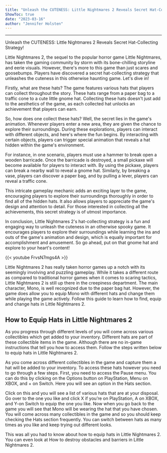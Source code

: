 ```yaml
---
title: "Unleash the CUTENESS: Little Nightmares 2 Reveals Secret Hat-Collecting Strategy!"
ShowToc: true 
date: "2023-03-16"
author: "Jennifer Holsten"
---
```

*****
Unleash the CUTENESS: Little Nightmares 2 Reveals Secret Hat-Collecting Strategy!

Little Nightmares 2, the sequel to the popular horror game Little Nightmares, has taken the gaming community by storm with its bone-chilling storyline and eerie visuals. However, there's more to this game than just scares and goosebumps. Players have discovered a secret hat-collecting strategy that unleashes the cuteness in this otherwise haunting game. Let's dive in!

Firstly, what are these hats? The game features various hats that players can collect throughout the story. These hats range from a paper bag to a traffic cone to a cute little gnome hat. Collecting these hats doesn't just add to the aesthetics of the game, as each collected hat unlocks an achievement that players can earn.

So, how does one collect these hats? Well, the secret lies in the game's animation. Whenever players enter a new area, they are given the chance to explore their surroundings. During these explorations, players can interact with different objects, and here's where the fun begins. By interacting with certain objects, players can trigger special animation that reveals a hat hidden within the game's environment.

For instance, in one scenario, players must use a hammer to break open a wooden barricade. Once the barricade is destroyed, a small pickaxe will become available for players to interact with. By using the pickaxe, players can break a nearby wall to reveal a gnome hat. Similarly, by breaking a vase, players can discover a paper bag, and by pulling a lever, players can reveal a traffic cone.

This intricate gameplay mechanic adds an exciting layer to the game, encouraging players to explore their surroundings thoroughly in order to find all of the hidden hats. It also allows players to appreciate the game's design and attention to detail. For those interested in collecting all the achievements, this secret strategy is of utmost importance.

In conclusion, Little Nightmares 2's hat-collecting strategy is a fun and engaging way to unleash the cuteness in an otherwise spooky game. It encourages players to explore their surroundings while learning the ins and outs of the game's animation and design, which is equally important for accomplishment and amusement. So go ahead, put on that gnome hat and explore to your heart's content!

{{< youtube FrvsN7mgs4A >}} 



Little Nightmares 2 has really taken horror games up a notch with its seemingly involving and puzzling gameplay. While it takes a different route as compared to traditional horror games when it comes to scaring tactics, Little Nightmares 2 is still up there in the creepiness department. The main character, Mono, is well recognized due to the paper bag hat. However, the game does allow you to equip Mono with different hats and change them while playing the game actively. Follow this guide to learn how to find, equip and change hats in Little Nightmares 2.
 
## How to Equip Hats in Little Nightmares 2
 
As you progress through different levels of you will come across various collectibles which get added to your inventory. Different hats are part of these collectible items in the game. Although there are no in-game instructions that tell you how to access them. Follow the steps written below to equip hats in Little Nightmares 2.
 
As you come across different collectibles in the game and capture them a hat will be added to your inventory. To access these hats however you need to go through a few steps. First, you need to access the Pause menu. You can do this by clicking on the Options button on PlayStation, Menu on XBOX, and + on Switch. Here you will see an option in the Hats section.
 
Click on this and you will see a list of various hats that are at your disposal. Go over to the one you like and click X if you’re on PlayStation, A on XBOX, and Y-on Switch to equip the one you like. Now when you go back to the game you will see that Mono will be wearing the hat that you have chosen. You will come across many collectibles in the game and so you should keep checking the Hats section frequently. You can switch between hats as many times as you like and keep trying out different looks.
 
This was all you had to know about how to equip hats in Little Nightmares 2. You can even look at How to destroy obstacles and barriers in Little Nightmares 2.




